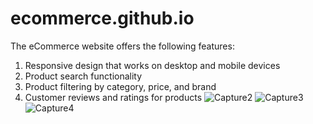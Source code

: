 # ecommerce.github.io
The eCommerce website offers the following features:
1. Responsive design that works on desktop and mobile devices
2. Product search functionality
3. Product filtering by category, price, and brand
4. Customer reviews and ratings for products
![Capture2](https://github.com/Apoorvaeadke/ecommerce.github.io/assets/114133625/9ce91fc7-9845-4e1a-9f4c-f74ded34923d)
![Capture3](https://github.com/Apoorvaeadke/ecommerce.github.io/assets/114133625/efa652e6-f256-4101-bc21-7e816d1f3d1d)
![Capture4](https://github.com/Apoorvaeadke/ecommerce.github.io/assets/114133625/7d86a72e-8348-426d-80a1-ca20f7c866ba)
